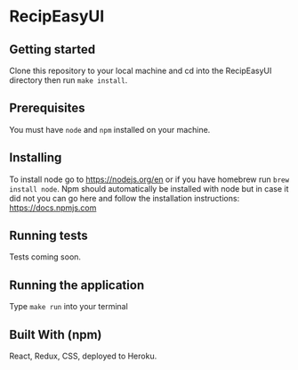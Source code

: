 # RecipEasyUI

## Getting started
Clone this repository to your local machine and cd into the RecipEasyUI directory then run `make install`.
## Prerequisites
You must have `node` and `npm` installed on your machine.
## Installing
To install node go to https://nodejs.org/en or if you have homebrew run `brew install node`. Npm should automatically be installed with node but in case it did not you can go here and follow the installation instructions: https://docs.npmjs.com
## Running tests
Tests coming soon.
## Running the application
Type `make run` into your terminal
## Built With (npm)
React, Redux, CSS, deployed to Heroku.
